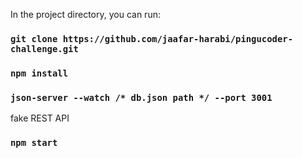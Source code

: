  In the project directory, you can run:

### `git clone https://github.com/jaafar-harabi/pingucoder-challenge.git` 

### `npm install`

### `json-server --watch /* db.json path */ --port 3001`
 fake REST API
 
### `npm start`
